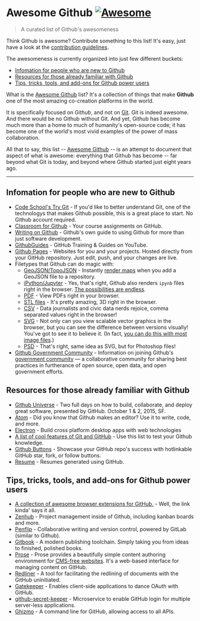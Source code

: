 # Awesome Github [![Awesome](https://cdn.rawgit.com/sindresorhus/awesome/d7305f38d29fed78fa85652e3a63e154dd8e8829/media/badge.svg)](https://github.com/sindresorhus/awesome)


> A curated list of Github's awesomeness

Think Github is awesome? Contribute something to this list! It's easy, just have a look at the [contribution guidelines](CONTRIBUTING.md).

The awesomeness is currently organized into just few different buckets: 

* [Infomation for people who are new to Github](#infomation-for-people-who-are-new-to-github)
* [Resources for those already familiar with Github](#resources-for-those-already-familiar-with-github)
* [Tips, tricks, tools, and add-ons for Github power users](#tips-tricks-tools-and-add-ons-for-github-power-users)

What is the [Awesome Github](https://github.com/phillipadsmith/awesome-github) list? It's a collection of things that make **Github** one of the most amazing co-creation platforms in the world.

It is specifically focused on _Github_, and not on [Git](https://git-scm.com/). Git is indeed awesome. And there would be no Github without Git. And yet, Github has become much more than a home to much of humanity's open-source code; it has become one of the world's most vivid examples of the power of mass collaboration.

All that to say, this list -- [Awesome Github](https://github.com/phillipadsmith/awesome-github) -- is an attempt to document that aspect of what is awesome: everything that Github has become -- far beyond what Git is today, and beyond where Github started just eight years ago.

------


## Infomation for people who are new to Github
- [Code School's Try Git](https://try.github.io/levels/1/challenges/1) - If you'd like to better understand Git, one of the technologys that makes Github possible, this is a great place to start. No Github account required.
- [Classroom for Github](https://classroom.github.com ) - Your course assignments on GitHub.
- [Writing on Github](https://help.github.com/articles/writing-on-github/) - Github's own guide to using Github for more than just software development.
- [GithubGuides](https://www.youtube.com/user/GitHubGuides) - GitHub Training & Guides on YouTube.
- [Github Pages](https://pages.github.com/) - Websites for you and your projects.
Hosted directly from your GitHub repository. Just edit, push, and your changes are live.
- Filetypes that Github can do magic with:
  - [GeoJSON/TopoJSON](https://github.com/blog/1528-there-s-a-map-for-that) - Instantly [render maps](https://github.com/benbalter/dc-maps/blob/master/embassies.geojson) when you add a GeoJSON file to a repository.
  - [iPython/Jupyter](https://github.com/blog/1995-github-jupyter-notebooks-3) - Yes, that's right, Github also renders `ipynb` files right in the browser. [The possibilities are endless](https://github.com/ipython/ipython/wiki/A-gallery-of-interesting-IPython-Notebooks).
  - [PDF](https://github.com/blog/1974-pdf-viewing) - View PDFs right in your browser.
  - [STL files](https://github.com/blog/1465-stl-file-viewing) - It's pretty amazing, 3D right in the browser.
  - [CSV](https://github.com/blog/1601-see-your-csvs) - Data journalists and civic data nerds rejoice, comma separated values right in the browser!
  - [SVG](https://github.com/blog/1902-svg-viewing-diffing) - Not only can you view scalable vector graphics in the browser, but you can see the difference between versions visually! You've got to see it to believe it.  (In fact, [you can do this with most image files](https://github.com/blog/817-behold-image-view-modes).)
  - [PSD](https://github.com/blog/1845-psd-viewing-diffing) - That's right, same idea as SVG, but for Photoshop files!
- [Github Government Community](https://github.com/government/welcome) - Information on joining Github's [government community](https://government.github.com/) — a collaborative community for sharing best practices in furtherance of open source, open data, and open government efforts.

## Resources for those already familiar with Github

- [Github Universe](http://githubuniverse.com/) - Two full days on how to build, collaborate, and deploy
great software, presented by GitHub. October 1 & 2, 2015, SF.
- [Atom](https://github.com/blog/2031-announcing-atom-1-0) - Did you know that Github makes an editor? Use it to write, code, and more.
- [Electron](http://electron.atom.io/) - Build cross platform desktop apps with web technologies
- [A list of cool features of Git and GitHub](https://github.com/tiimgreen/github-cheat-sheet) - Use this list to test your Github knowledge.
- [Github Buttons](https://ghbtns.com/) - Showcase your GitHub repo's success with hotlinkable GitHub star, fork, or follow buttons.
- [Resume](http://resume.github.com) - Resumes generated using GitHub. 


## Tips, tricks, tools, and add-ons for Github power users

- [A collection of awesome browser extensions for GitHub.](https://github.com/stefanbuck/awesome-browser-extensions-for-github) - Well, the link kinda' says it all.
- [Zenhub](https://www.zenhub.io/) - Project management inside of Github, including kanban boards and more.
- [Penflip](https://www.penflip.com/) - Collaborative writing and version control, powered by GitLab (similar to Github).
- [Gitbook](https://www.gitbook.com/) - A modern publishing toolchain. Simply taking you from ideas to finished, polished books.
- [Prose](http://prose.io/#about) - Prose provides a beautifully simple content authoring environment for [CMS-free websites](http://developmentseed.org/blog/2012/07/27/build-cms-free-websites/). It's a web-based interface for managing content on GitHub. 
- [Redliner](https://github.com/benbalter/redliner) - A tool for facilitating the redlining of documents with the GitHub uninitiated. 
- [Gatekeeper](https://github.com/prose/gatekeeper) - Enables client-side applications to dance OAuth with GitHub.
- [github-secret-keeper](https://github.com/HenrikJoreteg/github-secret-keeper) - Microservice to enable GitHub login for multiple server-less applications.
- [Ghizmo](https://github.com/jlevy/ghizmo) - A command line for GitHub, allowing access to all APIs.
